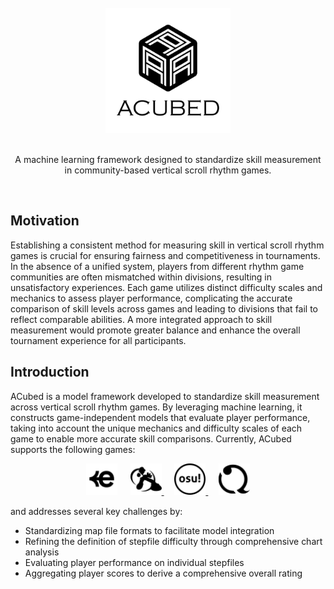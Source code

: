 <!-- PROJECT LOGO -->
<br />
<div align="center">
    <picture>
        <source srcset="assets/logo/acubed/dark-mode/acubed-logo.png"  media="(prefers-color-scheme: dark)">
        <img src="assets/logo/acubed/no-dark-mode/acubed-logo.png" alt="Logo" width="200px" height=auto>
    </picture>
  <br />
  <br />
  <p align="center">
    A machine learning framework designed to standardize skill measurement in community-based vertical scroll rhythm games.
  </p>
  <br />
</div>

## Motivation

Establishing a consistent method for measuring skill in vertical scroll rhythm games is crucial for ensuring fairness and competitiveness in tournaments. In the absence of a unified system, players from different rhythm game communities are often mismatched within divisions, resulting in unsatisfactory experiences. Each game utilizes distinct difficulty scales and mechanics to assess player performance, complicating the accurate comparison of skill levels across games and leading to divisions that fail to reflect comparable abilities. A more integrated approach to skill measurement would promote greater balance and enhance the overall tournament experience for all participants.

## Introduction
ACubed is a model framework developed to standardize skill measurement across vertical scroll rhythm games. By leveraging machine learning, it constructs game-independent models that evaluate player performance, taking into account the unique mechanics and difficulty scales of each game to enable more accurate skill comparisons. Currently, ACubed supports the following games:
  <p align="center">
    <a href="https://etternaonline.com/"><picture>
        <source srcset="assets/logo/etterna/dark-mode.svg"  media="(prefers-color-scheme: dark)">
        <img src="assets/logo/etterna/no-dark-mode.svg" alt="Logo" width="50px" height=auto></a>
    </picture></a>ㅤ
    <a href="https://www.flashflashrevolution.com/"><picture>
        <source srcset="assets/logo/ffr/dark-mode.svg"  media="(prefers-color-scheme: dark)">
        <img src="assets/logo/ffr/no-dark-mode.svg" alt="Logo" width="50px" height=auto>
    </picture></a>ㅤ
    <a href="https://osu.ppy.sh/"><picture>
        <source srcset="assets/logo/osumania/dark-mode.svg"  media="(prefers-color-scheme: dark)">
        <img src="assets/logo/osumania/no-dark-mode.svg" alt="Logo" width="50px" height=auto>
    </picture></a>ㅤ
    <a href="https://quavergame.com/"><picture>
        <source srcset="assets/logo/quaver/dark-mode.svg"  media="(prefers-color-scheme: dark)">
        <img src="assets/logo/quaver/no-dark-mode.svg" alt="Logo" width="50px" height=auto>
    </picture></a>
  </p>

and addresses several key challenges by:
- Standardizing map file formats to facilitate model integration
- Refining the definition of stepfile difficulty through comprehensive chart analysis
- Evaluating player performance on individual stepfiles
- Aggregating player scores to derive a comprehensive overall rating

